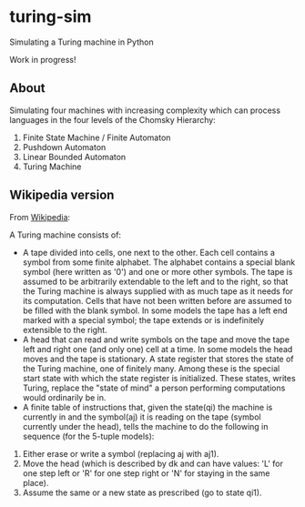 # turing-sim

Simulating a Turing machine in Python

Work in progress!

## About

Simulating four machines with increasing complexity which can process languages in the four levels of the Chomsky Hierarchy:

1. Finite State Machine / Finite Automaton
2. Pushdown Automaton
3. Linear Bounded Automaton
4. Turing Machine

## Wikipedia version

From [Wikipedia](https://en.wikipedia.org/wiki/Turing_machine):

A Turing machine consists of:

- A tape divided into cells, one next to the other. Each cell contains a symbol from some finite alphabet. The alphabet contains a special blank symbol (here written as '0') and one or more other symbols. The tape is assumed to be arbitrarily extendable to the left and to the right, so that the Turing machine is always supplied with as much tape as it needs for its computation. Cells that have not been written before are assumed to be filled with the blank symbol. In some models the tape has a left end marked with a special symbol; the tape extends or is indefinitely extensible to the right.
- A head that can read and write symbols on the tape and move the tape left and right one (and only one) cell at a time. In some models the head moves and the tape is stationary.
A state register that stores the state of the Turing machine, one of finitely many. Among these is the special start state with which the state register is initialized. These states, writes Turing, replace the "state of mind" a person performing computations would ordinarily be in.
- A finite table of instructions that, given the state(qi) the machine is currently in and the symbol(aj) it is reading on the tape (symbol currently under the head), tells the machine to do the following in sequence (for the 5-tuple models):
1. Either erase or write a symbol (replacing aj with aj1).
2. Move the head (which is described by dk and can have values: 'L' for one step left or 'R' for one step right or 'N' for staying in the same place).
3. Assume the same or a new state as prescribed (go to state qi1).
